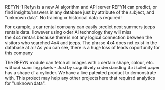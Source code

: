 ﻿REFYN-1
  Refyn is a new AI algorithm and API server
REFYN can predict, or find insights/answers in any database just by attribute of the subject, and "unknown data". No training or historical data is required!

  For example, a car rental company can easily predict next summers jeeps rentals data. However using older AI technology they will miss the 4x4 rentals because there is not any logical connection between the visitors who searched 4x4 and jeeps. The phrase 4x4 does not exist in the database at all! As you can see, there is a huge loss of leads opportunity for this company.
 
 The REFYN module can fetch all images with a certain shape, colour, etc. without scanning pixels - Just by cognitively understanding that toilet paper has a shape of a cylinder. We have a live patented product to demonstrate with. This project may help any other projects here that required analytics for "unknown data".


